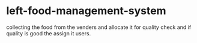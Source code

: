 # left-food-management-system
collecting the food from the venders and allocate it for quality check and if quality is good the assign it users.
